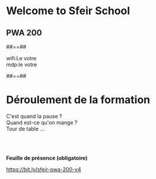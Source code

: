<!-- .slide: class="first-slide" sfeir-level="2" sfeir-techno="pwa" -->

# **Welcome to Sfeir School**

## **PWA 200**

##==##

<!-- .slide: class="school-presentation" -->

<div class="wifi">
    <span class="key">wifi:</span><span>Le votre</span><br>
    <span class="key">mdp:</span><span>le votre</span>
</div>

##==##

# Déroulement de la formation

<p class="center">
C'est quand la pause ?<br>
Quand est-ce qu'on mange ?<br>
Tour de table ...
</p>
<br><br>

**Feuille de présence (obligatoire)** <!-- .element: class="center" -->

https://bit.ly/sfeir-pwa-200-v4 <!-- .element: class="center" -->
